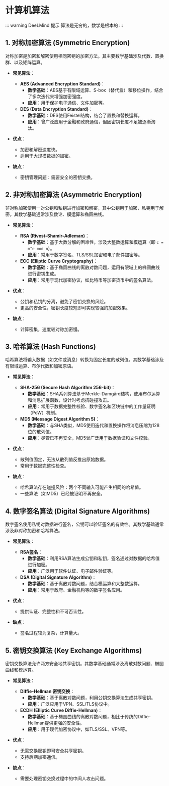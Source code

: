 # 计算机算法

::: warning DeeLMind 提示
算法是无穷的，数学是根本的
:::


## 1. 对称加密算法 (Symmetric Encryption)

对称加密是加密和解密使用相同密钥的加密方法。其主要数学基础涉及代数、置换群、以及矩阵运算。

- **常见算法**：
  - **AES (Advanced Encryption Standard)**：
    - **数学基础**：AES基于有限域运算、S-box（替代盒）和移位操作，结合了多次迭代来增强加密强度。
    - **应用**：用于保护电子通信、文件加密等。
  - **DES (Data Encryption Standard)**：
    - **数学基础**：DES使用Feistel结构，结合了置换和替换运算。
    - **应用**：曾广泛应用于金融和政府通信，但因密钥长度不足被逐渐淘汰。

- **优点**：
  - 加密和解密速度快。
  - 适用于大规模数据的加密。

- **缺点**：
  - 密钥管理问题：需要安全的密钥交换。
  
## 2. 非对称加密算法 (Asymmetric Encryption)

非对称加密使用一对公钥和私钥进行加密和解密，其中公钥用于加密，私钥用于解密。其数学基础通常涉及数论、模运算和椭圆曲线。

- **常见算法**：
  - **RSA (Rivest-Shamir-Adleman)**：
    - **数学基础**：基于大数分解的困难性，涉及大整数运算和模运算（即 `c = m^e mod n`）。
    - **应用**：常用于数字签名、TLS/SSL加密和电子邮件加密等。
  - **ECC (Elliptic Curve Cryptography)**：
    - **数学基础**：基于椭圆曲线的离散对数问题，运用有限域上的椭圆曲线进行密钥生成。
    - **应用**：常用于现代加密协议，如比特币等加密货币中的签名算法。

- **优点**：
  - 公钥和私钥的分离，避免了密钥交换的风险。
  - 更高的安全性，密钥长度较短即可实现较强的加密效果。

- **缺点**：
  - 计算密集，速度较对称加密慢。
  
## 3. 哈希算法 (Hash Functions)

哈希算法将输入数据（如文件或消息）转换为固定长度的散列值。其数学基础涉及有限域运算、布尔代数和加密原语。

- **常见算法**：
  - **SHA-256 (Secure Hash Algorithm 256-bit)**：
    - **数学基础**：SHA系列算法基于Merkle-Damgård结构，使用布尔运算和消息扩展函数，设计时考虑抗碰撞攻击。
    - **应用**：常用于数据完整性校验、数字签名和区块链中的工作量证明（PoW）机制。
  - **MD5 (Message Digest Algorithm 5)**：
    - **数学基础**：与SHA类似，MD5使用迭代和置换操作将消息压缩为128位的散列值。
    - **应用**：尽管已不再安全，MD5曾广泛用于数据验证和文件校验。

- **优点**：
  - 散列值固定，无法从散列值反推出原始数据。
  - 常用于数据完整性检查。

- **缺点**：
  - 哈希算法存在碰撞风险：两个不同输入可能产生相同的哈希值。
  - 一些算法（如MD5）已经被证明不再安全。

## 4. 数字签名算法 (Digital Signature Algorithms)

数字签名使用私钥对数据进行签名，公钥可以验证签名的有效性。其数学基础通常涉及非对称加密和哈希算法。

- **常见算法**：
  - **RSA签名**：
    - **数学基础**：利用RSA算法生成公钥和私钥，签名通过对数据的哈希值进行加密。
    - **应用**：广泛用于软件认证、电子邮件验证等。
  - **DSA (Digital Signature Algorithm)**：
    - **数学基础**：基于离散对数问题，结合模运算和大整数运算。
    - **应用**：常用于政府、金融机构等的数字签名应用。

- **优点**：
  - 提供认证、完整性和不可否认性。
  
- **缺点**：
  - 签名过程较为复杂，计算量大。

## 5. 密钥交换算法 (Key Exchange Algorithms)

密钥交换算法允许两方安全地共享密钥。其数学基础通常涉及离散对数问题、椭圆曲线和模运算。

- **常见算法**：
  - **Diffie-Hellman 密钥交换**：
    - **数学基础**：基于离散对数问题，利用公钥交换算法生成共享密钥。
    - **应用**：广泛应用于VPN、SSL/TLS协议中。
  - **ECDH (Elliptic Curve Diffie-Hellman)**：
    - **数学基础**：基于椭圆曲线的离散对数问题，相比于传统的Diffie-Hellman提供更强的安全性。
    - **应用**：用于现代加密协议中，如TLS/SSL、VPN等。

- **优点**：
  - 无需交换密钥即可安全共享密钥。
  - 支持后期加密通信。

- **缺点**：
  - 需要处理密钥交换过程中的中间人攻击问题。